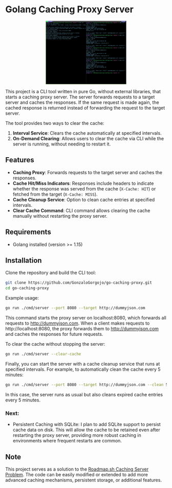 # Golang Caching Proxy Server

<div style="display: flex; align-items: center; justify-content: center;">
    <img src="image.png" alt="Caching example" style="width:50%; height:auto;">
</div>

This project is a CLI tool written in pure Go, without external libraries, that starts a caching proxy server. The server forwards requests to a target server and caches the responses. If the same request is made again, the cached response is returned instead of forwarding the request to the target server.

The tool provides two ways to clear the cache:

1. **Interval Service**: Clears the cache automatically at specified intervals.
2. **On-Demand Clearing**: Allows users to clear the cache via CLI while the server is running, without needing to restart it.

## Features

- **Caching Proxy**: Forwards requests to the target server and caches the responses.
- **Cache Hit/Miss Indicators**: Responses include headers to indicate whether the response was served from the cache (`X-Cache: HIT`) or fetched from the target (`X-Cache: MISS`).
- **Cache Cleanup Service**: Option to clean cache entries at specified intervals.
- **Clear Cache Command**: CLI command allows clearing the cache manually without restarting the proxy server.

## Requirements

- Golang installed (version >= 1.15)

## Installation

Clone the repository and build the CLI tool:

```bash
git clone https://github.com/GonzaloGorgojo/go-caching-proxy.git
cd go-caching-proxy
```

Example usage:

```bash
go run ./cmd/server --port 8080 --target http://dummyjson.com
```

This command starts the proxy server on localhost:8080, which forwards all requests to http://dummyjson.com. When a client makes requests to http://localhost:8080, the proxy forwards them to http://dummyjson.com and caches the responses for future requests.

To clear the cache without stopping the server:

```bash
go run ./cmd/server --clear-cache
```

Finally, you can start the server with a cache cleanup service that runs at specified intervals. For example, to automatically clean the cache every 5 minutes:

```bash
go run ./cmd/server --port 8080 --target http://dummyjson.com --clean 5
```

In this case, the server runs as usual but also cleans expired cache entries every 5 minutes.

### Next:

- Persistent Caching with SQLite: I plan to add SQLite support to persist cache data on disk. This will allow the cache to be retained even after restarting the proxy server, providing more robust caching in environments where frequent restarts are common.

## Note

This project serves as a solution to the [Roadmap.sh Caching Server Problem](https://roadmap.sh/projects/caching-server). The code can be easily modified or extended to add more advanced caching mechanisms, persistent storage, or additional features.
